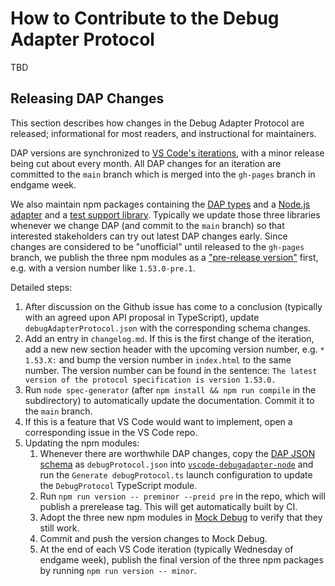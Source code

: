 # How to Contribute to the Debug Adapter Protocol

TBD

## Releasing DAP Changes

This section describes how changes in the Debug Adapter Protocol are released; informational for most readers, and instructional for maintainers.

DAP versions are synchronized to [VS Code's iterations](https://github.com/microsoft/vscode/wiki/Development-Process), with a minor release being cut about every month. All DAP changes for an iteration are committed to the `main` branch which is merged into the `gh-pages` branch in endgame week.

We also maintain npm packages containing the [DAP types](https://www.npmjs.com/package/@vscode/debugprotocol) and a [Node.js adapter](https://www.npmjs.com/package/@vscode/debugadapter) and a [test support library](https://www.npmjs.com/package/@vscode/debugadapter-testsupport). Typically we update those three libraries whenever we change DAP (and commit to the `main` branch) so that interested stakeholders can try out latest DAP changes early. Since changes are considered to be "unofficial" until released to the `gh-pages` branch, we publish the three npm modules as a ["pre-release version"](https://semver.org/#spec-item-9) first, e.g. with a version number like `1.53.0-pre.1`.

Detailed steps:

1. After discussion on the Github issue has come to a conclusion (typically with an agreed upon API proposal in TypeScript), update `debugAdapterProtocol.json` with the corresponding schema changes.
1. Add an entry in `changelog.md`. If this is the first change of the iteration, add a new new section header with the upcoming version number, e.g. `* 1.53.X:` and bump the version number in `index.html` to the same number. The version number can be found in the sentence: `The latest version of the protocol specification is version 1.53.0.`
1. Run `node spec-generator` (after `npm install && npm run compile` in the subdirectory) to automatically update the documentation. Commit it to the `main` branch.
1. If this is a feature that VS Code would want to implement, open a corresponding issue in the VS Code repo.
1. Updating the npm modules:
    1. Whenever there are worthwhile DAP changes, copy the [DAP JSON schema](https://github.com/microsoft/debug-adapter-protocol/blob/gh-pages/debugAdapterProtocol.json) as `debugProtocol.json` into [`vscode-debugadapter-node`](https://github.com/microsoft/vscode-debugadapter-node) and run the `Generate debugProtocol.ts` launch configuration to update the `DebugProtocol` TypeScript module.
    1. Run `npm run version -- preminor --preid pre` in the repo, which will publish a prerelease tag. This will get automatically built by CI.
    1. Adopt the three new npm modules in [Mock Debug](https://github.com/microsoft/vscode-mock-debug) to verify that they still work.
    1. Commit and push the version changes to Mock Debug.
    1. At the end of each VS Code iteration (typically Wednesday of endgame week), publish the final version of the three npm packages by running `npm run version -- minor`.

